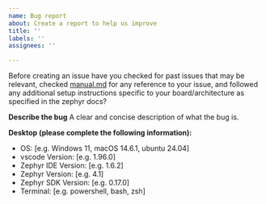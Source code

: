 ```yaml
---
name: Bug report
about: Create a report to help us improve
title: ''
labels: ''
assignees: ''

---
```


Before creating an issue have you checked for past issues that may be relevant, checked [manual.md](https://github.com/mylonics/zephyr-ide/blob/main/docs/MANUAL.md) for any reference to your issue, and followed any additional setup instructions specific to your board/architecture as specified in the zephyr docs?

**Describe the bug**
A clear and concise description of what the bug is.


**Desktop (please complete the following information):**
 - OS: [e.g. Windows 11, macOS 14.6.1, ubuntu 24.04]
 - vscode Version:  [e.g. 1.96.0] 
 - Zephyr IDE Version:  [e.g. 1.6.2]
 - Zephyr Version:  [e.g. 4.1]
 - Zephyr SDK Version:  [e.g. 0.17.0]
 - Terminal: [e.g. powershell, bash, zsh]
